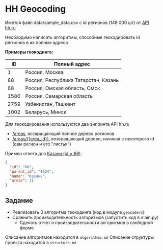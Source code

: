 # HH Geocoding

Имется файл data/sample_data.csv с id регионов (148 000 шт) от [API hh.ru](https://api.hh.ru/openapi/redoc)

Необходимо написать алгоритмы, способные геокодировать id регионов в их полные адреса

**Примеры геокодинга:**

| ID   | Полный адрес                         |
|------|--------------------------------------|
| 1    | Россия, Москва                       |
| 88   | Россия, Республика Татарстан, Казань |
| 68   | Россия, Омская область, Омск         |
| 1586 | Россия, Самарская область            |
| 2759 | Узбекистан, Ташкент                  |
| 1002 | Беларусь, Минск                      |

Для геокодирования используются два энпоинта API hh.ru
- [/areas](https://api.hh.ru/openapi/redoc#tag/Obshie-spravochniki/operation/get-areas), возвращающий полное дерево регионов
- [/areas/{{area_id}}](https://api.hh.ru/openapi/redoc#tag/Obshie-spravochniki/operation/get-areas-from-specified), возвращающий дерево, начиная с некоторого id (сам регион и его "листья")

Пример ответа для [Казани (id = 88)](https://api.hh.ru/areas/88):
```json
{
  "id": "88",
  "parent_id": "1624",
  "name": "Казань",
  "areas": []
}
```


## Задание
- Реализовать 3 алгоритма геокодинга (код в модуле ``geocoders``)
- Сравнить производительность алгоритмов (запустить код в main.py)
  - Сделать отчет о производительности алгоритмов в свободной форме 

Описание алгоритмов находится в ``algorithms.md``
Описание структуры проекта находится в ``structure.md``

